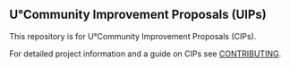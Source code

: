 U°Community Improvement Proposals (UIPs)
---------------------------------

This repository is for U°Community Improvement Proposals (CIPs).

For detailed project information and a guide on CIPs see [CONTRIBUTING](../../../uos.docs/blob/master/CONTRIBUTING.md).
